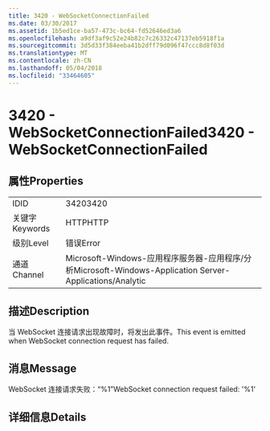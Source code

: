 ```yaml
---
title: 3420 - WebSocketConnectionFailed
ms.date: 03/30/2017
ms.assetid: 1b5ed1ce-ba57-473c-bc64-fd52646ed3a6
ms.openlocfilehash: a9df3af9c52e24b82c7c26332c47137eb5918f1a
ms.sourcegitcommit: 3d5d33f384eeba41b2dff79d096f47ccc8d8f03d
ms.translationtype: MT
ms.contentlocale: zh-CN
ms.lasthandoff: 05/04/2018
ms.locfileid: "33464605"
---
```

# <a name="3420---websocketconnectionfailed"></a><span data-ttu-id="2e8a7-102">3420 - WebSocketConnectionFailed</span><span class="sxs-lookup"><span data-stu-id="2e8a7-102">3420 - WebSocketConnectionFailed</span></span>
## <a name="properties"></a><span data-ttu-id="2e8a7-103">属性</span><span class="sxs-lookup"><span data-stu-id="2e8a7-103">Properties</span></span>  
  
|||  
|-|-|  
|<span data-ttu-id="2e8a7-104">ID</span><span class="sxs-lookup"><span data-stu-id="2e8a7-104">ID</span></span>|<span data-ttu-id="2e8a7-105">3420</span><span class="sxs-lookup"><span data-stu-id="2e8a7-105">3420</span></span>|  
|<span data-ttu-id="2e8a7-106">关键字</span><span class="sxs-lookup"><span data-stu-id="2e8a7-106">Keywords</span></span>|<span data-ttu-id="2e8a7-107">HTTP</span><span class="sxs-lookup"><span data-stu-id="2e8a7-107">HTTP</span></span>|  
|<span data-ttu-id="2e8a7-108">级别</span><span class="sxs-lookup"><span data-stu-id="2e8a7-108">Level</span></span>|<span data-ttu-id="2e8a7-109">错误</span><span class="sxs-lookup"><span data-stu-id="2e8a7-109">Error</span></span>|  
|<span data-ttu-id="2e8a7-110">通道</span><span class="sxs-lookup"><span data-stu-id="2e8a7-110">Channel</span></span>|<span data-ttu-id="2e8a7-111">Microsoft-Windows-应用程序服务器-应用程序/分析</span><span class="sxs-lookup"><span data-stu-id="2e8a7-111">Microsoft-Windows-Application Server-Applications/Analytic</span></span>|  
  
## <a name="description"></a><span data-ttu-id="2e8a7-112">描述</span><span class="sxs-lookup"><span data-stu-id="2e8a7-112">Description</span></span>  
 <span data-ttu-id="2e8a7-113">当 WebSocket 连接请求出现故障时，将发出此事件。</span><span class="sxs-lookup"><span data-stu-id="2e8a7-113">This event is emitted when WebSocket connection request has failed.</span></span>  
  
## <a name="message"></a><span data-ttu-id="2e8a7-114">消息</span><span class="sxs-lookup"><span data-stu-id="2e8a7-114">Message</span></span>  
 <span data-ttu-id="2e8a7-115">WebSocket 连接请求失败：“%1”</span><span class="sxs-lookup"><span data-stu-id="2e8a7-115">WebSocket connection request failed: '%1'</span></span>  
  
## <a name="details"></a><span data-ttu-id="2e8a7-116">详细信息</span><span class="sxs-lookup"><span data-stu-id="2e8a7-116">Details</span></span>
